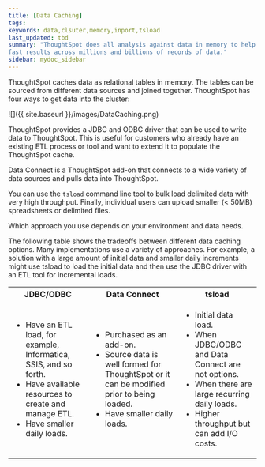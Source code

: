 ```yaml
---
title: [Data Caching]
tags:
keywords: data,clsuter,memory,inport,tsload
last_updated: tbd
summary: "ThoughtSpot does all analysis against data in memory to help achieve
fast results across millions and billions of records of data."
sidebar: mydoc_sidebar
---
```

ThoughtSpot caches data as relational tables in memory. The tables can be
sourced from different data sources and joined together. ThoughtSpot has four
ways to get data into the cluster:

![]({{ site.baseurl }}/images/DataCaching.png)

ThoughtSpot provides a JDBC and ODBC driver that can be used to write data to
ThoughtSpot. This is useful for customers who already have an existing
ETL process or tool and want to extend it to populate the ThoughtSpot cache.

Data Connect is a ThoughtSpot add-on that connects to a wide variety of data
sources and pulls data into ThoughtSpot.

You can use the `tsload` command line tool to bulk load delimited data with very
high throughput. Finally, individual users can upload smaller (< 50MB)
spreadsheets or delimited files.

Which approach you use depends on your environment and data needs.

The following table shows the tradeoffs between different data caching options.
Many implementations use a variety of approaches. For example, a solution with a
large amount of initial data and smaller daily increments might use tsload to
load the initial data and then use the JDBC driver with an ETL tool for
incremental loads.

<table>
  <tr>
    <th>JDBC/ODBC</th>
    <th>Data Connect</th>
    <th>tsload</th>
  </tr>
  <tr>
    <td>
    <ul>
    <li>Have an ETL load, for example, Informatica, SSIS, and so forth.</li>
    <li>Have available resources to create and manage ETL.</li>
    <li>Have smaller daily loads.</li>
    </ul>
    </td>
    <td>
    <ul>
    <li>Purchased as an add-on.</li>
    <li>Source data is well formed for ThoughtSpot or it can be modified prior to being loaded.</li>
    <li>Have smaller daily loads.</li>
    </ul>
    </td>
    <td>
    <ul>
    <li>Initial data load.</li>
    <li>When JDBC/ODBC and Data Connect are not options.</li>
    <li>When there are large recurring daily loads.</li>
    <li>Higher throughput but can add I/O costs.</li>
    </ul>
    </td>
  </tr>
</table>
